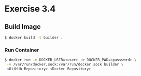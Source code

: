 # Exercise 3.4

## Build Image

``` bash 
$ docker build -t builder .
```

### Run Container

``` bash
$ docker run -e DOCKER_USER=<user> -e DOCKER_PWD=<password> \
 -v /var/run/docker.sock:/var/run/docker.sock builder \
 <GitHUb Repository> <Docker Repository>
```